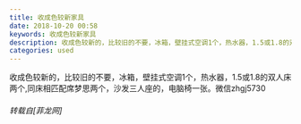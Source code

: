 ```yaml
---
title: 收成色较新家具
date: 2018-10-20 00:58
keywords: 收成色较新家具
description: 收成色较新的，比较旧的不要，冰箱，壁挂式空调1个，热水器，1.5或1.8的双人床两个,同床相匹配席梦思两个，沙发三人座的，电脑椅一张。微信zhgj5730
categories: used
---
```

<td class="t_f" id="postmessage_2116348">

收成色较新的，比较旧的不要，冰箱，壁挂式空调1个，热水器，1.5或1.8的双人床两个,同床相匹配席梦思两个，沙发三人座的，电脑椅一张。微信zhgj5730</td>
###### 转载自[菲龙网]